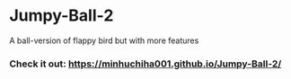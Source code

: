 # Jumpy-Ball-2
A ball-version of flappy bird but with more features
### Check it out: https://minhuchiha001.github.io/Jumpy-Ball-2/
